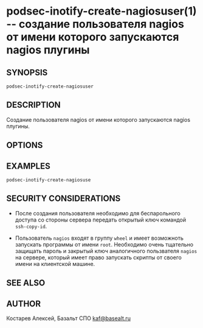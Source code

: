 podsec-inotify-create-nagiosuser(1) -- создание пользователя nagios от имени которого запускаются nagios плугины
================================

## SYNOPSIS

`podsec-inotify-create-nagiosuser`

## DESCRIPTION

Создание пользователя nagios от имени которого запускаются nagios плугины.

## OPTIONS

## EXAMPLES

`podsec-inotify-create-nagiosuse`

## SECURITY CONSIDERATIONS

- После создания пользователя необходимо для беспарольного доступа со стороны сервера передать открытый ключ командой
  `ssh-copy-id`.

- Пользователь `nagios` входят в группу `wheel` и имеет возможноть запускать программы от имени `root`. Необходимо очень тщательно защищать пароль и закрытый ключ аналогичного пользвателя `nagios` на сервере, который имеет право запускать скрипты от своего имени на клиентской машине.

## SEE ALSO


## AUTHOR

Костарев Алексей, Базальт СПО
kaf@basealt.ru
